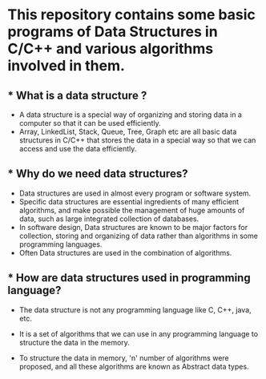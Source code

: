 # This repository contains some basic programs of Data Structures in C/C++ and various algorithms involved in them.
## * What is a data structure ?
- A data structure is a special way of organizing and storing data in a computer so that it can be used efficiently.
- Array, LinkedList, Stack, Queue, Tree, Graph etc are all basic data structures in C/C++ that stores the data in a special way so that we can access and use the data efficiently.
## * Why do we need data structures?
- Data structures are used in almost every program or software system.
- Specific data structures are essential ingredients of many efficient algorithms, and make possible the management of huge amounts of data, such as large integrated collection of databases.
- In software design, Data structures are known to be major factors for collection, storing and organizing of data rather than algorithms in some programming languages.
- Often Data structures are used in the combination of algorithms.
## * How are data structures used in programming language?
- The data structure is not any programming language like C, C++, java, etc.

- It is a set of algorithms that we can use in any programming language to structure the data in the memory.

- To structure the data in memory, 'n' number of algorithms were proposed, and all these algorithms are known as Abstract data types.
